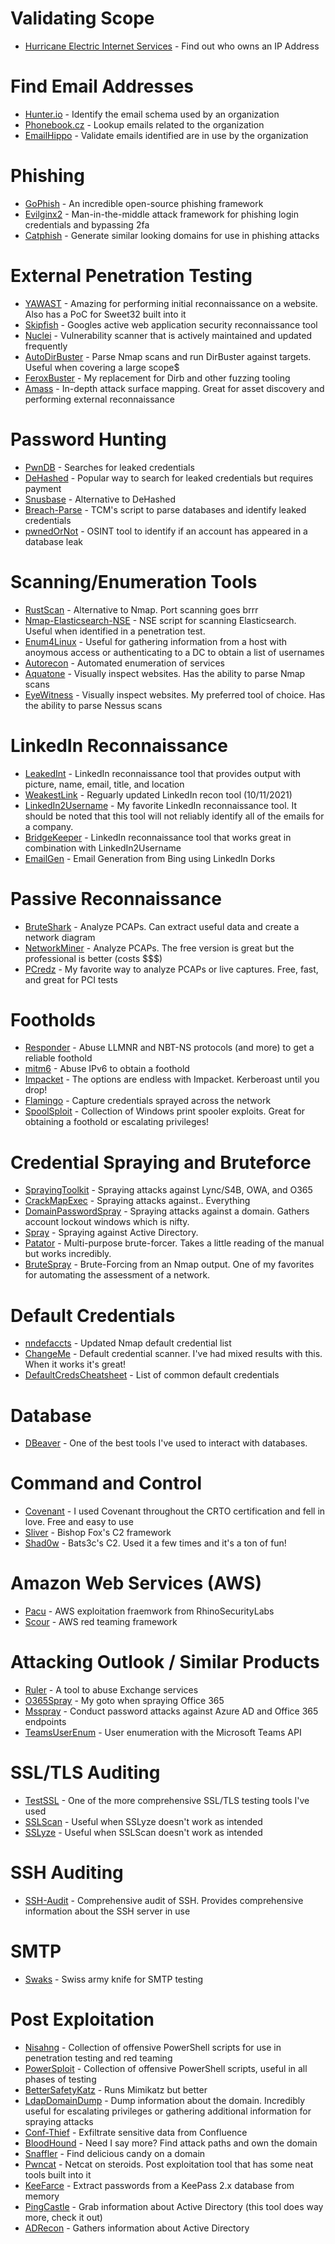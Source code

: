 # Validating Scope
* [Hurricane Electric Internet Services](https://bgp.he.net) - Find out who owns an IP Address

# Find Email Addresses
* [Hunter.io](https://hunter.io/) - Identify the email schema used by an organization
* [Phonebook.cz](Phonebook.cz) - Lookup emails related to the organization
* [EmailHippo](https://tools.emailhippo.com) - Validate emails identified are in use by the organization

# Phishing
* [GoPhish](https://github.com/gophish/gophish) - An incredible open-source phishing framework
* [Evilginx2](https://github.com/kgretzky/evilginx2) - Man-in-the-middle attack framework for phishing login credentials and bypassing 2fa
* [Catphish](https://github.com/ring0lab/catphish) - Generate similar looking domains for use in phishing attacks

# External Penetration Testing
* [YAWAST](https://github.com/adamcaudill/yawast) - Amazing for performing initial reconnaissance on a website. Also has a PoC for Sweet32 built into it
* [Skipfish](https://github.com/spinkham/skipfish) - Googles active web application security reconnaissance tool
* [Nuclei](https://github.com/projectdiscovery/nuclei) - Vulnerability scanner that is actively maintained and updated frequently
* [AutoDirBuster](https://github.com/NetSPI/AutoDirbuster) - Parse Nmap scans and run DirBuster against targets. Useful when covering a large scope$
* [FeroxBuster](https://github.com/epi052/feroxbuster) - My replacement for Dirb and other fuzzing tooling
* [Amass](https://github.com/OWASP/Amass) - In-depth attack surface mapping. Great for asset discovery and performing external reconnaissance

# Password Hunting
* [PwnDB](https://github.com/davidtavarez/pwndb) - Searches for leaked credentials
* [DeHashed](https://dehashed.com/) - Popular way to search for leaked credentials but requires payment
* [Snusbase](https://snusbase.com/) - Alternative to DeHashed
* [Breach-Parse](https://github.com/hmaverickadams/breach-parse) - TCM's script to parse databases and identify leaked credentials
* [pwnedOrNot](https://github.com/thewhiteh4t/pwnedOrNot) - OSINT tool to identify if an account has appeared in a database leak

# Scanning/Enumeration Tools
* [RustScan](https://github.com/RustScan/RustScan) - Alternative to Nmap. Port scanning goes brrr
* [Nmap-Elasticsearch-NSE](https://github.com/theMiddleBlue/nmap-elasticsearch-nse) - NSE script for scanning Elasticsearch. Useful when identified in a penetration test.
* [Enum4Linux](https://github.com/CiscoCXSecurity/enum4linux) - Useful for gathering information from a host with anoymous access or authenticating to a DC to obtain a list of usernames
* [Autorecon](https://github.com/Tib3rius/AutoRecon) - Automated enumeration of services
* [Aquatone](https://github.com/michenriksen/aquatone) - Visually inspect websites. Has the ability to parse Nmap scans
* [EyeWitness](https://github.com/FortyNorthSecurity/EyeWitness) - Visually inspect websites. My preferred tool of choice. Has the ability to parse Nessus scans

# LinkedIn Reconnaissance 
* [LeakedInt](https://github.com/vysecurity/LinkedInt) - LinkedIn reconnaissance tool that provides output with picture, name, email, title, and location
* [WeakestLink](https://github.com/shellfarmer/WeakestLink) - Reguarly updated LinkedIn recon tool (10/11/2021)
* [LinkedIn2Username](https://github.com/initstring/linkedin2username) - My favorite LinkedIn reconnaissance tool. It should be noted that this tool will not reliably identify all of the emails for a company. 
* [BridgeKeeper](https://github.com/0xZDH/BridgeKeeper/blob/master/core/hunter.py) - LinkedIn reconnaissance tool that works great in combination with LinkedIn2Username
* [EmailGen](https://github.com/navisecdelta/EmailGen) - Email Generation from Bing using LinkedIn Dorks

# Passive Reconnaissance 
* [BruteShark](https://github.com/odedshimon/BruteShark) - Analyze PCAPs. Can extract useful data and create a network diagram
* [NetworkMiner](https://www.netresec.com/) - Analyze PCAPs. The free version is great but the professional is better (costs $$$)
* [PCredz](https://github.com/lgandx/PCredz) - My favorite way to analyze PCAPs or live captures. Free, fast, and great for PCI tests

# Footholds
* [Responder](https://github.com/lgandx/Responder-Windows) - Abuse LLMNR and NBT-NS protocols (and more) to get a reliable foothold
* [mitm6](https://github.com/fox-it/mitm6) - Abuse IPv6 to obtain a foothold
* [Impacket](https://github.com/SecureAuthCorp/impacket) - The options are endless with Impacket. Kerberoast until you drop!
* [Flamingo](https://github.com/atredispartners/flamingo) - Capture credentials sprayed across the network
* [SpoolSploit](https://github.com/BeetleChunks/SpoolSploit) - Collection of Windows print spooler exploits. Great for obtaining a foothold or escalating privileges!

# Credential Spraying and Bruteforce 
* [SprayingToolkit](https://github.com/byt3bl33d3r/SprayingToolkit) - Spraying attacks against Lync/S4B, OWA, and O365
* [CrackMapExec](https://github.com/byt3bl33d3r/CrackMapExec) - Spraying attacks against.. Everything
* [DomainPasswordSpray](https://github.com/dafthack/DomainPasswordSpray) - Spraying attacks against a domain. Gathers account lockout windows which is nifty.
* [Spray](https://github.com/Greenwolf/Spray) - Spraying against Active Directory. 
* [Patator](https://github.com/lanjelot/patator) - Multi-purpose brute-forcer. Takes a little reading of the manual but works incredibly.
* [BruteSpray](https://github.com/x90skysn3k/brutespray) - Brute-Forcing from an Nmap output. One of my favorites for automating the assessment of a network.

# Default Credentials
* [nndefaccts](https://github.com/nnposter/nndefaccts) - Updated Nmap default credential list
* [ChangeMe](https://github.com/ztgrace/changeme) - Default credential scanner. I've had mixed results with this. When it works it's great!
* [DefaultCredsCheatsheet](https://github.com/ihebski/DefaultCreds-cheat-sheet) - List of common default credentials

# Database
* [DBeaver](https://dbeaver.io/) - One of the best tools I've used to interact with databases.

# Command and Control
* [Covenant](https://github.com/cobbr/Covenant) - I used Covenant throughout the CRTO certification and fell in love. Free and easy to use
* [Sliver](https://github.com/BishopFox/sliver) - Bishop Fox's C2 framework
* [Shad0w](https://github.com/bats3c/shad0w) - Bats3c's C2. Used it a few times and it's a ton of fun!

# Amazon Web Services (AWS)
* [Pacu](https://github.com/RhinoSecurityLabs/pacu) - AWS exploitation fraemwork from RhinoSecurityLabs
* [Scour](https://github.com/grines/scour) - AWS red teaming framework

# Attacking Outlook / Similar Products 
* [Ruler](https://github.com/sensepost/ruler) - A tool to abuse Exchange services
* [O365Spray](https://github.com/0xZDH/o365spray) - My goto when spraying Office 365
* [Msspray](https://github.com/SecurityRiskAdvisors/msspray) - Conduct password attacks against Azure AD and Office 365 endpoints
* [TeamsUserEnum](https://github.com/immunIT/TeamsUserEnum) - User enumeration with the Microsoft Teams API

# SSL/TLS Auditing
* [TestSSL](https://github.com/drwetter/testssl.sh) - One of the more comprehensive SSL/TLS testing tools I've used
* [SSLScan](https://github.com/rbsec/sslscan) - Useful when SSLyze doesn't work as intended
* [SSLyze](https://github.com/nabla-c0d3/sslyze) - Useful when SSLScan doesn't work as intended

# SSH Auditing
* [SSH-Audit](https://github.com/jtesta/ssh-audit) - Comprehensive audit of SSH. Provides comprehensive information about the SSH server in use

# SMTP
* [Swaks](https://github.com/jetmore/swaks) - Swiss army knife for SMTP testing

# Post Exploitation
* [Nisahng](https://github.com/samratashok/nishang) - Collection of offensive PowerShell scripts for use in penetration testing and red teaming
* [PowerSploit](https://github.com/PowerShellMafia/PowerSploit) - Collection of offensive PowerShell scripts, useful in all phases of testing
* [BetterSafetyKatz](https://github.com/Flangvik/BetterSafetyKatz) - Runs Mimikatz but better
* [LdapDomainDump](https://github.com/dirkjanm/ldapdomaindump) - Dump information about the domain. Incredibly useful for escalating privileges or gathering additional information for spraying attacks
* [Conf-Thief](https://github.com/antman1p/Conf-Thief) - Exfiltrate sensitive data from Confluence
* [BloodHound](https://github.com/BloodHoundAD/BloodHound) - Need I say more? Find attack paths and own the domain
* [Snaffler](https://github.com/SnaffCon/Snaffler) - Find delicious candy on a domain 
* [Pwncat](https://github.com/calebstewart/pwncat) - Netcat on steroids. Post exploitation tool that has some neat tools built into it
* [KeeFarce](https://github.com/denandz/KeeFarce) - Extract passwords from a KeePass 2.x database from memory
* [PingCastle](https://www.pingcastle.com) - Grab information about Active Directory (this tool does way more, check it out)
* [ADRecon](https://github.com/adrecon/ADRecon) - Gathers information about Active Directory
